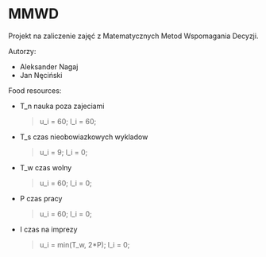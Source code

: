 # MMWD

Projekt na zaliczenie zajęć z Matematycznych Metod Wspomagania Decyzji.  

Autorzy:
* Aleksander Nagaj
* Jan Nęciński

Food resources:  
* T_n nauka poza zajeciami  
    > u_i = 60; l_i = 60;
* T_s czas nieobowiazkowych wykladow
    > u_i = 9; l_i = 0;
* T_w czas wolny
    > u_i = 60; l_i = 0;
* P czas pracy
    > u_i = 60; l_i = 0;
* I czas na imprezy
    > u_i = min(T_w, 2*P); l_i = 0;




